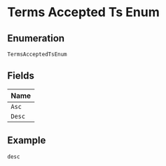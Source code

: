 
# Terms Accepted Ts Enum

## Enumeration

`TermsAcceptedTsEnum`

## Fields

| Name |
|  --- |
| `Asc` |
| `Desc` |

## Example

```
desc
```

